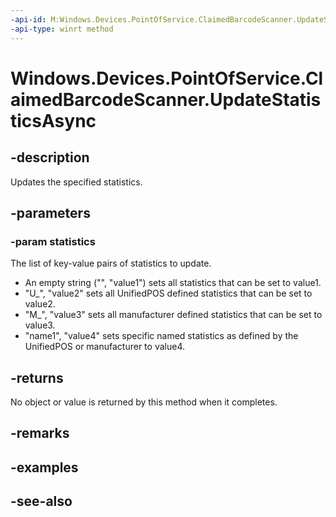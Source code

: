 ```yaml
---
-api-id: M:Windows.Devices.PointOfService.ClaimedBarcodeScanner.UpdateStatisticsAsync(Windows.Foundation.Collections.IIterable{Windows.Foundation.Collections.IKeyValuePair{System.String,System.String}})
-api-type: winrt method
---
```


<!-- Method syntax
public Windows.Foundation.IAsyncAction UpdateStatisticsAsync(Windows.Foundation.Collections.IIterable<Windows.Foundation.Collections.IKeyValuePair<System.String, System.String>> statistics)
-->

# Windows.Devices.PointOfService.ClaimedBarcodeScanner.UpdateStatisticsAsync

## -description
Updates the specified statistics.

## -parameters
### -param statistics
The list of key-value pairs of statistics to update. 
+ An empty string ("", "value1") sets all statistics that can be set to value1.
+ "U_", "value2" sets all UnifiedPOS defined statistics that can be set to value2.
+ "M_", "value3" sets all manufacturer defined statistics that can be set to value3.
+ "name1", "value4" sets specific named statistics as defined by the UnifiedPOS or manufacturer to value4.


## -returns
No object or value is returned by this method when it completes.

## -remarks

## -examples

## -see-also
